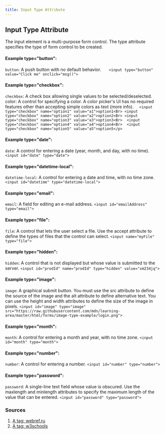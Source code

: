 ```yaml
---
title: Input Type Attribute
---
```

## Input Type Attribute
The input element is a multi-purpose form control. The type attribute specifies the type of form control to be created.

#### Example type="button":
`button`: A push button with no default behavior.
`   <input type="button" value="Click me" onclick="msg()">`

#### Example type="checkbox":
`checkbox`: A check box allowing single values to be selected/deselected.
color: A control for specifying a color. A color picker's UI has no required features other than accepting simple colors as text (more info).
`  <input type="checkbox" name="option1" value="a1">option1<Br>
   <input type="checkbox" name="option2" value="a2">option2<Br>
   <input type="checkbox" name="option3" value="a3">option3<Br> 
   <input type="checkbox" name="option4" value="a4">option4<Br> 
   <input type="checkbox" name="option5" value="a5">option5</p>`

#### Example type="date":
`date`: A control for entering a date (year, month, and day, with no time).
`  <input id="date" type="date">`

#### Example type="datetime-local":
`datetime-local`: A control for entering a date and time, with no time zone.
  `<input id="datetime" type="datetime-local">`
  
#### Example type="email":
`email`: A field for editing an e-mail address.
  `<input id="emailAddress" type="email">`
  
#### Example type="file":
`file`: A control that lets the user select a file. Use the accept attribute to define the types of files that the control can select.
  `<input name="myFile" type="file">`
  
#### Example type="hidden":
`hidden`: A control that is not displayed but whose value is submitted to the server.
  `<input id="prodId" name="prodId" type="hidden" value="xm234jq">`
  
#### Example type="image":
`image`: A graphical submit button. You must use the src attribute to define the source of the image and the alt attribute to define alternative text. You can use the height and width attributes to define the size of the image in pixels.
  `<input id="image" type="image" src="https://raw.githubusercontent.com/mdn/learning-area/master/html/forms/image-type-example/login.png"> `
  
#### Example type="month":
`month`: A control for entering a month and year, with no time zone.
`<input id="month" type="month">`

#### Example type="number":
`number`: A control for entering a number.
  `<input id="number" type="number">`
  
#### Example type="password":
`password`: A single-line text field whose value is obscured. Use the maxlength and minlength attributes to specify the maximum length of the value that can be entered.
`<input id="password" type="password">`

### Sources
1. <a href='https://webref.ru/html/input/type' target='_blank' rel='nofollow'>A tag: webref.ru</a>
2. <a href='https://www.w3schools.com/tags/att_input_type.asp' target='_blank' rel='nofollow'>A tag: w3schools</a>
